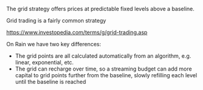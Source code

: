 The grid strategy offers prices at predictable fixed levels above a baseline.

Grid trading is a fairly common strategy

https://www.investopedia.com/terms/g/grid-trading.asp

On Rain we have two key differences:

- The grid points are all calculated automatically from an algorithm, e.g. linear,
  exponential, etc.
- The grid can recharge over time, so a streaming budget can add more capital to
  grid points further from the baseline, slowly refilling each level until the
  baseline is reached
